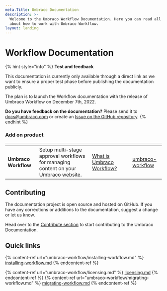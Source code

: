 ```yaml
---
meta.Title: Umbraco Documentation
description: >-
  Welcome to the Umbraco Workflow Documentation. Here you can read all things
  about how to work with Umbraco Workflow.
layout: landing
---
```


# Workflow Documentation

{% hint style="info" %}
**Test and feedback**

This documentation is currently only available through a direct link as we want to ensure a proper test phase before publishing the documentation publicly.

The plan is to launch the Workflow documentation with the release of Umbraco Workflow on December 7th, 2022.

**Do you have feedback on the documentation?** Please send it to [docs@umbraco.com](mailto:docs@umbraco.com) or create an [Issue on the GitHub repository](https://github.com/umbraco/UmbracoDocs/issues).
{% endhint %}

### Add on product

<table data-view="cards"><thead><tr><th></th><th></th><th></th><th data-type="content-ref"></th><th data-hidden data-card-target data-type="content-ref"></th></tr></thead><tbody><tr><td><strong>Umbraco Workflow</strong></td><td>Setup multi-stage approval workflows for managing content on your Umbraco website.</td><td><a href="umbraco-workflow/">What is Umbraco Workflow?</a></td><td></td><td><a href="umbraco-workflow/">umbraco-workflow</a></td></tr></tbody></table>

## Contributing

The documentation project is open source and hosted on GitHub. If you have any corrections or additions to the documentation, suggest a change or let us know.

Head over to the [Contribute section](contribute/) to start contributing to the Umbraco Documentation.

## Quick links

{% content-ref url="umbraco-workflow/installing-workflow.md" %}
[installing-workflow.md](umbraco-workflow/installing-workflow.md)
{% endcontent-ref %}

{% content-ref url="umbraco-workflow/licensing.md" %}
[licensing.md](umbraco-workflow/licensing.md)
{% endcontent-ref %}
{% content-ref url="umbraco-workflow/migrating-workflow.md" %}
[migrating-workflow.md](umbraco-workflow/migrating-workflow.md)
{% endcontent-ref %}
